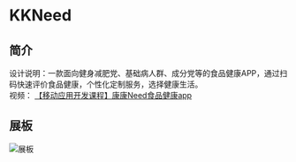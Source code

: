 # KKNeed
## 简介
设计说明：一款面向健身减肥党、基础病人群、成分党等的食品健康APP，通过扫码快速评价食品健康，个性化定制服务，选择健康生活。</br>
视频： [【移动应用开发课程】康康Need食品健康app](https://www.bilibili.com/video/BV1AM4y1e75j/?share_source=copy_web&vd_source=7e037923d0da6185243792f0a6be8bca)</br>
## 展板
![展板](https://user-images.githubusercontent.com/113995706/222037486-c1511a63-d367-43a7-8e66-8391c3aeb019.png)
